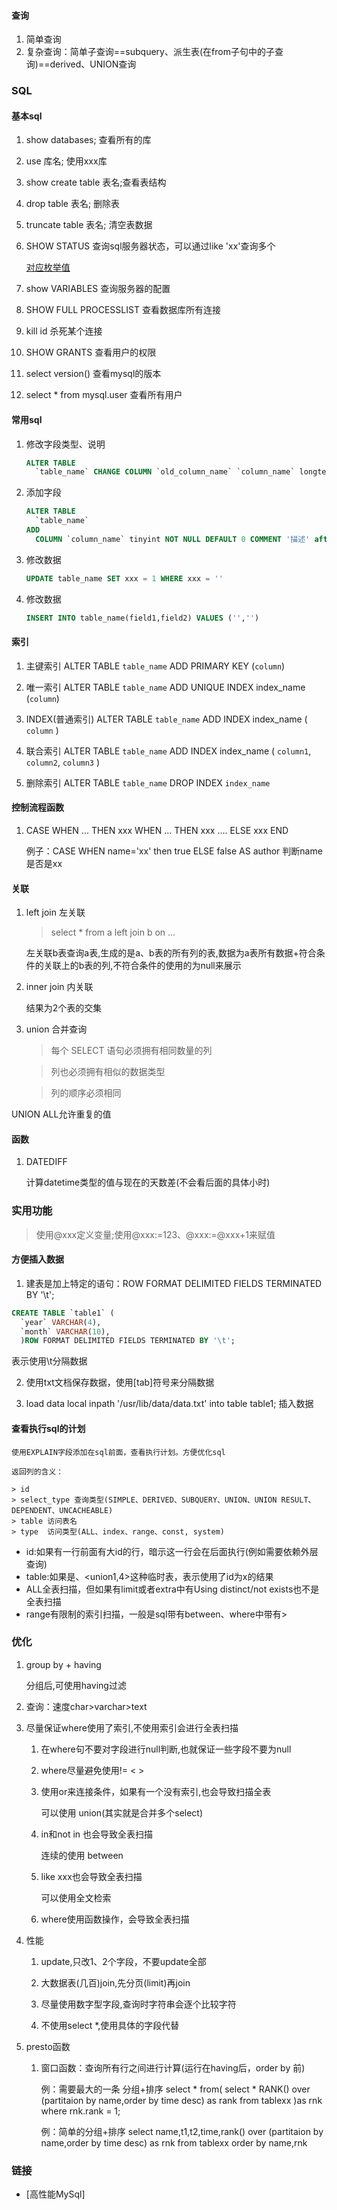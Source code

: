 #### 查询

1. 简单查询
2. 复杂查询：简单子查询==subquery、派生表(在from子句中的子查询)==derived、UNION查询
### SQL

#### 基本sql

1. show databases;	查看所有的库  

2. use 库名;	使用xxx库

3. show create table 表名;查看表结构

4. drop table 表名; 删除表

5. truncate table 表名; 清空表数据

6. SHOW STATUS  查询sql服务器状态，可以通过like 'xx'查询多个

   [对应枚举值](https://www.mysqlzh.com/doc/40/413.html)

7. show  VARIABLES 查询服务器的配置

8. SHOW FULL PROCESSLIST 查看数据库所有连接

9. kill id	杀死某个连接

10.	SHOW GRANTS	查看用户的权限

11. select version()	查看mysql的版本

12. select * from mysql.user 查看所有用户

#### 常用sql

1. 修改字段类型、说明

   ```sql
   ALTER TABLE
     `table_name` CHANGE COLUMN `old_column_name` `column_name` longtext DEFAULT NULL COMMENT '描述';
   ```

   

2. 添加字段

   ```sql
   ALTER TABLE
     `table_name`
   ADD
     COLUMN `column_name` tinyint NOT NULL DEFAULT 0 COMMENT '描述' after 'other_column';
   ```

3. 修改数据
 
	```sql
	UPDATE table_name SET xxx = 1 WHERE xxx = ''
   ```
   
   
4. 修改数据
 
	```sql
	INSERT INTO table_name(field1,field2) VALUES ('','')
	```
	
#### 索引

1. 主键索引 ALTER TABLE `table_name` ADD PRIMARY KEY (`column`) 

2. 唯一索引 ALTER TABLE `table_name` ADD UNIQUE INDEX index_name (`column`) 

3. INDEX(普通索引) ALTER TABLE `table_name` ADD INDEX index_name ( `column` ) 

4. 联合索引 ALTER TABLE `table_name` ADD INDEX index_name ( `column1`, `column2`, `column3` )

5. 删除索引 ALTER TABLE `table_name` DROP INDEX `index_name`

#### 控制流程函数

1. 	CASE 
	WHEN ... THEN xxx
	WHEN ... THEN xxx
	....
	ELSE xxx 
	END 
	
	例子：CASE WHEN name='xx' then true ELSE false AS author 判断name是否是xx 

	
#### 关联

1. left join 左关联

   > select * from a left join b on ...

   左关联b表查询a表,生成的是a、b表的所有列的表,数据为a表所有数据+符合条件的关联上的b表的列,不符合条件的使用的为null来展示

2. inner join 内关联

   结果为2个表的交集
   
3. union	合并查询

	> 每个 SELECT 语句必须拥有相同数量的列
	
	> 列也必须拥有相似的数据类型
	
	> 列的顺序必须相同

UNION ALL允许重复的值

#### 函数

1. DATEDIFF
	
	计算datetime类型的值与现在的天数差(不会看后面的具体小时)

### 实用功能

> 使用@xxx定义变量;使用@xxx:=123、@xxx:=@xxx+1来赋值

#### 方便插入数据

1. 建表是加上特定的语句：ROW FORMAT DELIMITED FIELDS TERMINATED BY '\t';
```sql
CREATE TABLE `table1` (
  `year` VARCHAR(4),
  `month` VARCHAR(10),
  )ROW FORMAT DELIMITED FIELDS TERMINATED BY '\t';
```

表示使用\t分隔数据

2. 使用txt文档保存数据，使用[tab]符号来分隔数据

3. load data local inpath '/usr/lib/data/data.txt' into table table1; 插入数据

#### 查看执行sql的计划

	使用EXPLAIN字段添加在sql前面，查看执行计划。方便优化sql
	
	返回列的含义：
	
	> id	
	> select_type 查询类型(SIMPLE、DERIVED、SUBQUERY、UNION、UNION RESULT、DEPENDENT、UNCACHEABLE)
	> table 访问表名 
	> type	访问类型(ALL、index、range、const, system)

-	id:如果有一行前面有大id的行，暗示这一行会在后面执行(例如需要依赖外层查询)
-	table:如果是<derived3>、<union1,4>这种临时表，表示使用了id为x的结果
-	ALL全表扫描，但如果有limit或者extra中有Using distinct/not exists也不是全表扫描
-	range有限制的索引扫描，一般是sql带有between、where中带有>

### 优化

1. group by  + having

	分组后,可使用having过滤


2. 查询：速度char>varchar>text

3. 尽量保证where使用了索引,不使用索引会进行全表扫描

	1. 在where句不要对字段进行null判断,也就保证一些字段不要为null

	2. where尽量避免使用!= < > 	
	
	3. 使用or来连接条件，如果有一个没有索引,也会导致扫描全表
		
		可以使用 union(其实就是合并多个select)
	
	4. in和not in 也会导致全表扫描
	
		连续的使用 between
		
	5. like xxx也会导致全表扫描
	
		可以使用全文检索
		
	6. where使用函数操作，会导致全表扫描
	
4. 性能

	1. update,只改1、2个字段，不要update全部
	
	2. 大数据表(几百)join,先分页(limit)再join
	
	3. 尽量使用数字型字段,查询时字符串会逐个比较字符
	
	4. 不使用select *,使用具体的字段代替
	
5. presto函数

	1. 窗口函数：查询所有行之间进行计算(运行在having后，order by 前)
	
		例：需要最大的一条 分组+排序
		select * from(
			select * RANK() over (partitaion by name,order by time desc) as rank from tablexx
		)as rnk
		where rnk.rank = 1;
		
		例：简单的分组+排序
		select name,t1,t2,time,rank() over (partitaion by name,order by time desc) as rnk
		from tablexx
		order by name,rnk
		
	
### 链接

- [高性能MySql]	
